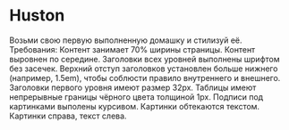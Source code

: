 # Huston
Возьми свою первую выполненную домашку и стилизуй её. Требования:
Контент занимает 70% ширины страницы.
Контент выровнен по середине.
Заголовки всех уровней выполнены шрифтом без засечек.
Верхний отступ заголовков установлен больше нижнего (например, 1.5em), чтобы соблюсти правило внутреннего и внешнего.
Заголовки первого уровня имеют размер 32px.
Таблицы имеют непрерывные границы чёрного цвета толщиной 1px.
Подписи под картинками выполены курсивом.
Картинки обтекаются текстом. Картинки справа, текст слева.
